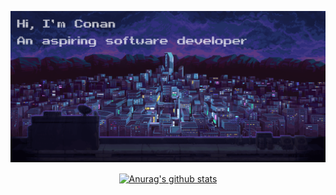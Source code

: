 </p align="center">
<img src="https://github.com/conan0h/conan0h/blob/main/katana.png" />
<p align="center">

<div align=center>
<a href="https://github.com/anuraghazra/github-readme-stats"><img align="center" src="https://github-readme-stats.vercel.app/api?username=conan0h&theme=radical" alt="Anurag's github stats" /></a>
</div>
